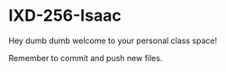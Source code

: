 # IXD-256-Isaac

Hey dumb dumb welcome to your personal class space!

Remember to commit and push new files.